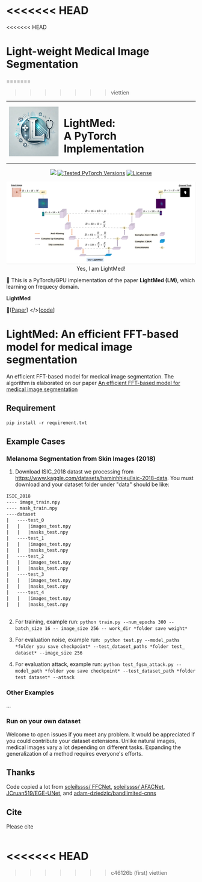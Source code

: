 <<<<<<< HEAD
=======
<<<<<<< HEAD
# Light-weight Medical Image Segmentation
=======
>>>>>>> viettien
<div align="center">
  <table>
    <tr>
      <td><img src="logo.jpg" width="150"></td>
      <td><h1>LightMed: <br>A PyTorch Implementation</h1></td>
    </tr>
  </table>
</div>

<p align="center">
<a href="https://arxiv.org/abs/" alt="arXiv">
    <img src="https://img.shields.io/badge/arXiv-2409.10594-b31b1b.svg?style=flat" /></a>
      <a href="https://pytorch.org/"><img src="https://img.shields.io/badge/PyTorch-1.x %20%7C%202.x-673ab7.svg" alt="Tested PyTorch Versions"></a>
  <a href="https://opensource.org/licenses/MIT"><img src="https://img.shields.io/badge/License-MIT-4caf50.svg" alt="License"></a>
</p>

<p align="center">
<img src="LightMed.jpg" width="600"> <br>
Yes, I am LightMed!
</p>

🎉 This is a PyTorch/GPU implementation of the paper **LightMed (LM)**, which learning on frequecy domain.

**LightMed**

 📝[[Paper](https://arxiv.org/abs/)] </>[[code](https://github.com/HySonLab/LightMed)]

# LightMed: An efficient FFT-based model for medical image segmentation
An efficient FFT-based model for medical image segmentation. The algorithm is elaborated on our paper [An efficient FFT-based model for medical image segmentation](https://arxiv.org/abs/)

## Requirement

``pip install -r requirement.txt``

## Example Cases
### Melanoma Segmentation from Skin Images (2018)
1. Download ISIC_2018 datast we processing from https://www.kaggle.com/datasets/haminhhieu/isic-2018-data. You must download and your dataset folder under "data" should be like:

~~~
ISIC_2018
---- image_train.npy  
---- mask_train.npy 
----dataset
|   ----test_0
|   |   |images_test.npy
|   |   |masks_test.npy
|   ----test_1
|   |   |images_test.npy
|   |   |masks_test.npy
|   ----test_2
|   |   |images_test.npy
|   |   |masks_test.npy
|   ----test_3
|   |   |images_test.npy
|   |   |masks_test.npy       
|   ----test_4
|   |   |images_test.npy
|   |   |masks_test.npy 
 
~~~
    
2. For training, example run: ``python train.py --num_epochs 300 --batch_size 16 -- image_size 256 -- work_dir *folder save weight*``

3. For evaluation noise, example run: `` python test.py --model_paths *folder you save checkpoint* --test_dataset_paths *folder test_ dataset* --image_size 256``

4. For evaluation attack, example run: ``python test_fgsm_attack.py --model_path *folder you save checkpoint* --test_dataset_path *folder test dataset* --attack``

### Other Examples
...
### Run on  your own dataset
Welcome to open issues if you meet any problem. It would be appreciated if you could contribute your dataset extensions. Unlike natural images, medical images vary a lot depending on different tasks. Expanding the generalization of a method requires everyone's efforts.

## Thanks
Code copied a lot from [soleilssss/ FFCNet](https://github.com/soleilssss/FFCNet), [soleilssss/ AFACNet](https://github.com/soleilssss/AFACNet), [JCruan519/EGE-UNet](https://github.com/JCruan519/EGE-UNet), and [adam-dziedzic/bandlimited-cnns](https://github.com/adam-dziedzic/bandlimited-cnns)
## Cite
Please cite
~~~
~~~




<<<<<<< HEAD
=======
>>>>>>> c46126b (first)
>>>>>>> viettien
